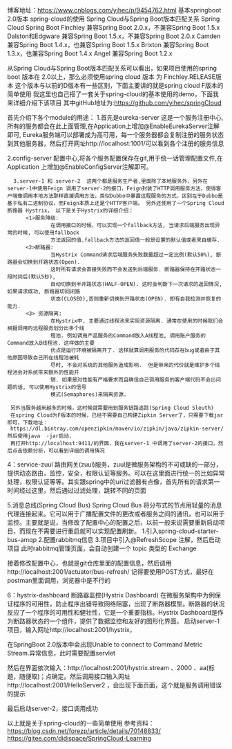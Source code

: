 博客地址：https://www.cnblogs.com/yihec/p/9454762.html
基本springboot 2.0版本 spring-cloud的使用
Spring Cloud与Spring Boot版本匹配关系
Spring Cloud Spring Boot
Finchley 兼容Spring Boot 2.0.x，不兼容Spring Boot 1.5.x
Dalston和Edgware 兼容Spring Boot 1.5.x，不兼容Spring Boot 2.0.x
Camden 兼容Spring Boot 1.4.x，也兼容Spring Boot 1.5.x
Brixton 兼容Spring Boot 1.3.x，也兼容Spring Boot 1.4.x
Angel 兼容Spring Boot 1.2.x

从Spring Cloud与Spring Boot版本匹配关系可以看出，如果项目使用的spring boot 版本在 2.0以上，那么必须使用spring cloud 版本 为
Finchley.RELEASE版本 这个版本与以前的D版本有一些区别，下面主要讲的就是spring cloud F版本的简单使用
我这里也自己搭了一套关于spring-cloud的基本使用的demo，下面我来详细介绍下该项目
其中gitHub地址为:https://github.com/yihec/springCloud

首先介绍下各个module的用途：
       1.首先是eureka-server 这是一个服务注册中心,所有的服务都会在此上面管理,在Application上增加@EnableEurekaServer注解即可, Eureka服务端可以部署成为高可用，每一个服务器都会复制注册的服务状态到其他服务器，然后打开网址http://localhost:1001/可以看到各个注册的服务信息

      
 2.config-server 配置中心,将各个服务配置保存在git,用于统一话管理配置文件,在 Application 上增加@EnableConfigServer注解即可。

      3.server-1 和 server-2  这两个都是服务生产者,里面除了本地服务外，另外在server-1中使用Feign 调用了server-2的接口，Feign封装了HTTP调用服务方法，使得客户端像调用本地方法那样直接调用方法，类似Dubbo中暴露远程服务的方式，区别在于Dubbo是基于私有二进制协议，而Feign本质上还是个HTTP客户端。 另外还使用了一个Spring Cloud 断路器 Hystrix， 以下是关于Hystrix的详细介绍：
          <1>服务降级: 
                  在调用接口的时候，可以实现一个fallback方法, 当请求后端服务出现异常的时候, 可以使用fallback 
                  方法返回的值.fallback方法的返回值一般是设置的默认值或者来自缓存.
          <2>断路器:
                  当Hystrix Command请求后端服务失败数量超过一定比例(默认50%), 断路器会切换到开路状态(Open). 
                  这时所有请求会直接失败而不会发送到后端服务. 断路器保持在开路状态一段时间后(默认5秒), 
                  自动切换到半开路状态(HALF-OPEN). 这时会判断下一次请求的返回情况, 如果请求成功, 断路器切回闭路  
                  状态(CLOSED),否则重新切换到开路状态(OPEN). 即有自我检测并恢复的能力.
          <3> 资源隔离:
                  在Hystrix中, 主要通过线程池来实现资源隔离. 通常在使用的时候我们会根据调用的远程服务划分出多个线 
                  程池. 例如调用产品服务的Command放入A线程池, 调用账户服务的Command放入B线程池. 这样做的主要
                  优点是运行环境被隔离开了. 这样就算调用服务的代码存在bug或者由于其他原因导致自己所在线程池被耗  
                  尽时, 不会对系统的其他服务造成影响.  但是带来的代价就是维护多个线程池会对系统带来额外的性能开
                  销. 如果是对性能有严格要求而且确信自己调用服务的客户端代码不会出问题的话, 可以使用Hystrix的信号 
                  模式(Semaphores)来隔离资源.
     
     另外当服务越来越多的时候，这时候就需要用到服务链路追踪(Spring Cloud Sleuth)
     在spring Cloud为F版本的时候，已经不需要自己构建Zipkin Server了，只需要下载jar即可，下载地址：
     https://dl.bintray.com/openzipkin/maven/io/zipkin/java/zipkin-server/ 然后使用java  -jar启动，
     再打开http://localhost:9411/的界面，我在server-1 中调用了server-2的接口，然后点击依赖分析，可以看到详细的调用情况


     
 4：service-zuul   路由网关(zuul)服务，zuul是微服务架构的不可或缺的一部分，提供动态路由，监控，安全，权限认证等服务。可以在这里面进行统一的比如异常处理，权限认证等等。其实跟spring中的uri过滤器有点像，首先所有的请求第一时间经过这里，然后通过过滤处理，跳转不同的页面

5.消息总线(Spring Cloud Bus) Spring Cloud Bus 将分布式的节点用轻量的消息代理连接起来。它可以用于广播配置文件的更改或者服务之间的通讯，也可以用于监控。主要就是说，当修改了配置中心的配置之后，以前一般来说需要重新启动项目，而现在不需要进行重启就可以实现配置刷新。
       1.引入spring-cloud-starter-bus-amqp
       2.配置rabbitmq信息
       3.项目中引入@RefreshScope 注解，然后启动项目
此时rabbitmq管理页面，会自动创建一个 topic 类型的 Exchange

接着修改配置中心，也就是git仓库里面的配置信息，然后调用http://localhost:2001/actuator/bus-refresh/  记得要使用POST方式，最好在postman里面调用，浏览器中是不行的

6：hystrix-dashboard    断路器监控(Hystrix Dashboard)  在微服务架构中为例保证程序的可用性，防止程序出错导致网络阻塞，出现了断路器模型。断路器的状况反应了一个程序的可用性和健壮性，它是一个重要指标。Hystrix Dashboard是作为断路器状态的一个组件，提供了数据监控和友好的图形化界面。
启动server-1项目，输入网址http://localhost:2001/hystrix，


  在SpringBoot 2.0版本中会出现Unable to connect to Command Metric Stream.异常信息，此时需要配置servlet




然后在界面依次输入：http://localhost:2001/hystrix.stream 、2000 、aa(标题，随便取)；点确定。然后调用接口输入网址 http://localhost:2001/HelloServer2 ，会出现下面页面，这个就是服务调用错误的提示

最后启动server-2，接口调用成功

以上就是关于spring-cloud的一些简单使用
参考资料：https://blog.csdn.net/forezp/article/details/70148833/ 
                  https://gitee.com/didispace/SpringCloud-Learning
